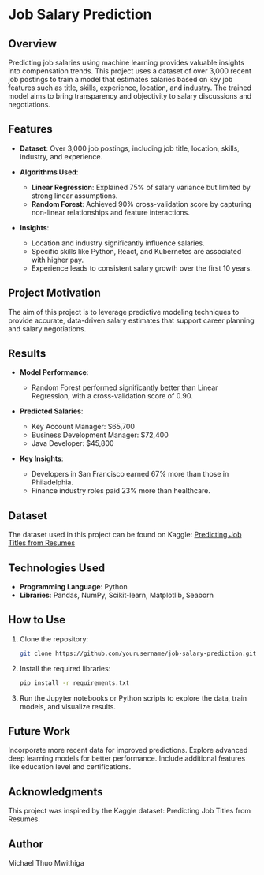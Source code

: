 # Job Salary Prediction

## Overview

Predicting job salaries using machine learning provides valuable insights into compensation trends. This project uses a dataset of over 3,000 recent job postings to train a model that estimates salaries based on key job features such as title, skills, experience, location, and industry. The trained model aims to bring transparency and objectivity to salary discussions and negotiations.

## Features

- **Dataset**: Over 3,000 job postings, including job title, location, skills, industry, and experience.
  
- **Algorithms Used**:
  - **Linear Regression**: Explained 75% of salary variance but limited by strong linear assumptions.
  - **Random Forest**: Achieved 90% cross-validation score by capturing non-linear relationships and feature interactions.

- **Insights**:
  - Location and industry significantly influence salaries.
  - Specific skills like Python, React, and Kubernetes are associated with higher pay.
  - Experience leads to consistent salary growth over the first 10 years.

## Project Motivation

The aim of this project is to leverage predictive modeling techniques to provide accurate, data-driven salary estimates that support career planning and salary negotiations.

## Results

- **Model Performance**:
  - Random Forest performed significantly better than Linear Regression, with a cross-validation score of 0.90.
  
- **Predicted Salaries**:
  - Key Account Manager: $65,700
  - Business Development Manager: $72,400
  - Java Developer: $45,800

- **Key Insights**:
  - Developers in San Francisco earned 67% more than those in Philadelphia.
  - Finance industry roles paid 23% more than healthcare.

## Dataset

The dataset used in this project can be found on Kaggle: [Predicting Job Titles from Resumes](https://www.kaggle.com/datasets/thedevastator/predicting-job-titles-from-resumes)

## Technologies Used

- **Programming Language**: Python
- **Libraries**: Pandas, NumPy, Scikit-learn, Matplotlib, Seaborn

## How to Use

1. Clone the repository:
   ```bash
   git clone https://github.com/yourusername/job-salary-prediction.git
2. Install the required libraries:
   ```bash
   pip install -r requirements.txt
   ```
3. Run the Jupyter notebooks or Python scripts to explore the data, train models, and visualize results.

## Future Work
Incorporate more recent data for improved predictions.
Explore advanced deep learning models for better performance.
Include additional features like education level and certifications.

## Acknowledgments
This project was inspired by the Kaggle dataset: Predicting Job Titles from Resumes.

## Author
Michael Thuo Mwithiga
